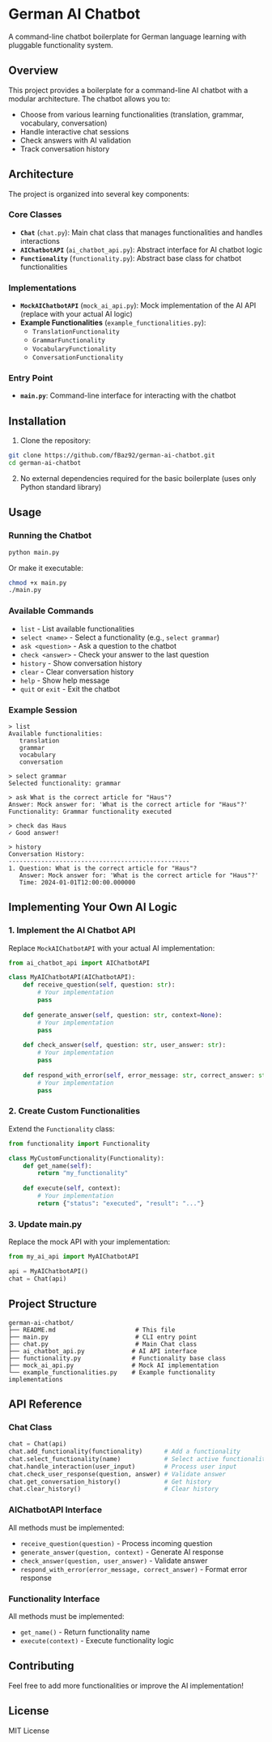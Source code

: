 # German AI Chatbot

A command-line chatbot boilerplate for German language learning with pluggable functionality system.

## Overview

This project provides a boilerplate for a command-line AI chatbot with a modular architecture. The chatbot allows you to:

- Choose from various learning functionalities (translation, grammar, vocabulary, conversation)
- Handle interactive chat sessions
- Check answers with AI validation
- Track conversation history

## Architecture

The project is organized into several key components:

### Core Classes

- **`Chat`** (`chat.py`): Main chat class that manages functionalities and handles interactions
- **`AIChatbotAPI`** (`ai_chatbot_api.py`): Abstract interface for AI chatbot logic
- **`Functionality`** (`functionality.py`): Abstract base class for chatbot functionalities

### Implementations

- **`MockAIChatbotAPI`** (`mock_ai_api.py`): Mock implementation of the AI API (replace with your actual AI logic)
- **Example Functionalities** (`example_functionalities.py`):
  - `TranslationFunctionality`
  - `GrammarFunctionality`
  - `VocabularyFunctionality`
  - `ConversationFunctionality`

### Entry Point

- **`main.py`**: Command-line interface for interacting with the chatbot

## Installation

1. Clone the repository:
```bash
git clone https://github.com/fBaz92/german-ai-chatbot.git
cd german-ai-chatbot
```

2. No external dependencies required for the basic boilerplate (uses only Python standard library)

## Usage

### Running the Chatbot

```bash
python main.py
```

Or make it executable:
```bash
chmod +x main.py
./main.py
```

### Available Commands

- `list` - List available functionalities
- `select <name>` - Select a functionality (e.g., `select grammar`)
- `ask <question>` - Ask a question to the chatbot
- `check <answer>` - Check your answer to the last question
- `history` - Show conversation history
- `clear` - Clear conversation history
- `help` - Show help message
- `quit` or `exit` - Exit the chatbot

### Example Session

```
> list
Available functionalities:
   translation
   grammar
   vocabulary
   conversation

> select grammar
Selected functionality: grammar

> ask What is the correct article for "Haus"?
Answer: Mock answer for: 'What is the correct article for "Haus"?'
Functionality: Grammar functionality executed

> check das Haus
✓ Good answer!

> history
Conversation History:
--------------------------------------------------
1. Question: What is the correct article for "Haus"?
   Answer: Mock answer for: 'What is the correct article for "Haus"?'
   Time: 2024-01-01T12:00:00.000000
```

## Implementing Your Own AI Logic

### 1. Implement the AI Chatbot API

Replace `MockAIChatbotAPI` with your actual AI implementation:

```python
from ai_chatbot_api import AIChatbotAPI

class MyAIChatbotAPI(AIChatbotAPI):
    def receive_question(self, question: str):
        # Your implementation
        pass
    
    def generate_answer(self, question: str, context=None):
        # Your implementation
        pass
    
    def check_answer(self, question: str, user_answer: str):
        # Your implementation
        pass
    
    def respond_with_error(self, error_message: str, correct_answer: str):
        # Your implementation
        pass
```

### 2. Create Custom Functionalities

Extend the `Functionality` class:

```python
from functionality import Functionality

class MyCustomFunctionality(Functionality):
    def get_name(self):
        return "my_functionality"
    
    def execute(self, context):
        # Your implementation
        return {"status": "executed", "result": "..."}
```

### 3. Update main.py

Replace the mock API with your implementation:

```python
from my_ai_api import MyAIChatbotAPI

api = MyAIChatbotAPI()
chat = Chat(api)
```

## Project Structure

```
german-ai-chatbot/
├── README.md                      # This file
├── main.py                        # CLI entry point
├── chat.py                        # Main Chat class
├── ai_chatbot_api.py             # AI API interface
├── functionality.py              # Functionality base class
├── mock_ai_api.py                # Mock AI implementation
└── example_functionalities.py    # Example functionality implementations
```

## API Reference

### Chat Class

```python
chat = Chat(api)
chat.add_functionality(functionality)      # Add a functionality
chat.select_functionality(name)            # Select active functionality
chat.handle_interaction(user_input)        # Process user input
chat.check_user_response(question, answer) # Validate answer
chat.get_conversation_history()            # Get history
chat.clear_history()                       # Clear history
```

### AIChatbotAPI Interface

All methods must be implemented:

- `receive_question(question)` - Process incoming question
- `generate_answer(question, context)` - Generate AI response
- `check_answer(question, user_answer)` - Validate answer
- `respond_with_error(error_message, correct_answer)` - Format error response

### Functionality Interface

All methods must be implemented:

- `get_name()` - Return functionality name
- `execute(context)` - Execute functionality logic

## Contributing

Feel free to add more functionalities or improve the AI implementation!

## License

MIT License
